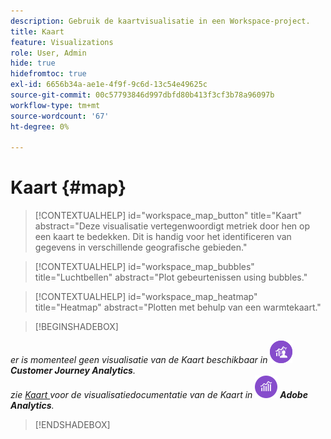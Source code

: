 ```yaml
---
description: Gebruik de kaartvisualisatie in een Workspace-project.
title: Kaart
feature: Visualizations
role: User, Admin
hide: true
hidefromtoc: true
exl-id: 6656b34a-ae1e-4f9f-9c6d-13c54e49625c
source-git-commit: 00c57793846d997dbfd80b413f3cf3b78a96097b
workflow-type: tm+mt
source-wordcount: '67'
ht-degree: 0%

---
```


# Kaart {#map}

<!-- markdownlint-disable MD034 -->

>[!CONTEXTUALHELP]
>id="workspace_map_button"
>title="Kaart"
>abstract="Deze visualisatie vertegenwoordigt metriek door hen op een kaart te bedekken. Dit is handig voor het identificeren van gegevens in verschillende geografische gebieden."

<!-- markdownlint-enable MD034 -->

<!-- markdownlint-disable MD034 -->

>[!CONTEXTUALHELP]
>id="workspace_map_bubbles"
>title="Luchtbellen"
>abstract="Plot gebeurtenissen using bubbles."

<!-- markdownlint-enable MD034 -->

<!-- markdownlint-disable MD034 -->

>[!CONTEXTUALHELP]
>id="workspace_map_heatmap"
>title="Heatmap"
>abstract="Plotten met behulp van een warmtekaart."

<!-- markdownlint-enable MD034 -->

>[!BEGINSHADEBOX]

_er is momenteel geen visualisatie van de Kaart beschikbaar in_ ![ CustomerJourneyAnalytics ](/help/assets/icons/CustomerJourneyAnalytics.svg) _**Customer Journey Analytics**._<br/>_zie [ Kaart ](https://experienceleague.adobe.com/en/docs/analytics/analyze/analysis-workspace/visualizations/map-visualization) voor de visualisatiedocumentatie van de Kaart in_ ![ AdobeAnalytics ](/help/assets/icons/AdobeAnalytics.svg) _**Adobe Analytics**._

>[!ENDSHADEBOX]
